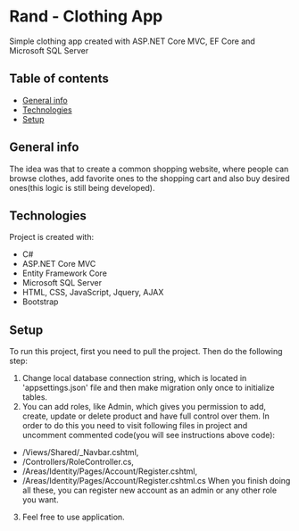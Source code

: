 # Rand - Clothing App
Simple clothing app created with ASP.NET Core MVC, EF Core and Microsoft SQL Server

## Table of contents
* [General info](#general-info)
* [Technologies](#technologies)
* [Setup](#setup)

## General info
The idea was that to create a common shopping website, where people can browse clothes, add favorite ones
to the shopping cart and also buy desired ones(this logic is still being developed).

## Technologies
Project is created with:
* C#
* ASP.NET Core MVC
* Entity Framework Core
* Microsoft SQL Server
* HTML, CSS, JavaScript, Jquery, AJAX
* Bootstrap
	
## Setup
To run this project, first you need to pull the project. Then do the following step:
1) Change local database connection string, which is located in 'appsettings.json' file and then make migration only once to initialize tables.
2) You can add roles, like Admin, which gives you permission to add, create, update or delete product and have full control over them. In order to do this you need to
visit following files in project and uncomment commented code(you will see instructions above code): 
* /Views/Shared/_Navbar.cshtml, 
* /Controllers/RoleController.cs, 
* /Areas/Identity/Pages/Account/Register.cshtml,
* /Areas/Identity/Pages/Account/Register.cshtml.cs
When you finish doing all these, you can register new account as an admin or any other role you want.
3) Feel free to use application.
